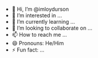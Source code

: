 - 👋 Hi, I’m @imloydurson
- 👀 I’m interested in ...
- 🌱 I’m currently learning ...
- 💞️ I’m looking to collaborate on ...
- 📫 How to reach me ...
- 😄 Pronouns: He/Him
- ⚡ Fun fact: ...

<!---
imloydurson/imloydurson is a ✨ special ✨ repository because its `README.md` (this file) appears on your GitHub profile.
You can click the Preview link to take a look at your changes.
--->
